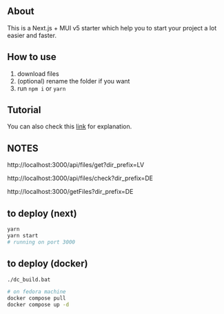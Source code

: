 ## About

This is a Next.js + MUI v5 starter which help you to start your project a lot easier and faster.

## How to use

1. download files
2. (optional) rename the folder if you want
3. run `npm i` or `yarn`

## Tutorial

You can also check this [link](https://dev.to/hajhosein/nextjs-mui-v5-tutorial-2k35) for explanation.

## NOTES

http://localhost:3000/api/files/get?dir_prefix=LV

http://localhost:3000/api/files/check?dir_prefix=DE

http://localhost:3000/getFiles?dir_prefix=DE

## to deploy (next)
```bash
yarn
yarn start
# running on port 3000
```

## to deploy (docker)

```bash
./dc_build.bat

# on fedora machine
docker compose pull
docker compose up -d
```
